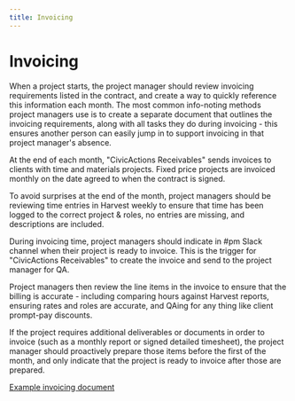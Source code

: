 ```yaml
---
title: Invoicing
---
```


# Invoicing

When a project starts, the project manager should review invoicing requirements listed in the contract, and create a way to quickly reference this information each month. The most common info-noting methods project managers use is to create a separate document that outlines the invoicing requirements, along with all tasks they do during invoicing - this ensures another person can easily jump in to support invoicing in that project manager's absence.

At the end of each month, "CivicActions Receivables" sends invoices to clients with time and materials projects. Fixed price projects are invoiced monthly on the date agreed to when the contract is signed.

To avoid surprises at the end of the month, project managers should be reviewing time entries in Harvest weekly to ensure that time has been logged to the correct project & roles, no entries are missing, and descriptions are included.

During invoicing time, project managers should indicate in #pm Slack channel when their project is ready to invoice. This is the trigger for "CivicActions Receivables" to create the invoice and send to the project manager for QA.

Project managers then review the line items in the invoice to ensure that the billing is accurate - including comparing hours against Harvest reports, ensuring rates and roles are accurate, and QAing for any thing like client prompt-pay discounts.

If the project requires additional deliverables or documents in order to invoice (such as a monthly report or signed detailed timesheet), the project manager should proactively prepare those items before the first of the month, and only indicate that the project is ready to invoice after those are prepared.

[Example invoicing document](https://docs.google.com/document/d/1MXVH7uKWHLQ2w1L-bgINkJiqrJx3yXyHKkG_6n6hQAk/edit)
